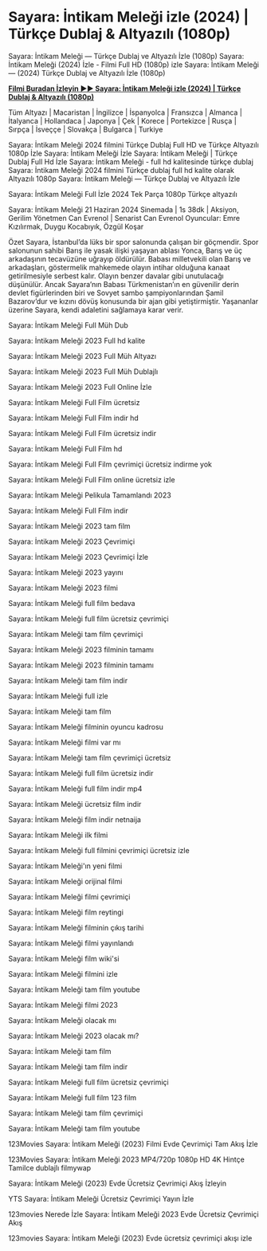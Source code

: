 # Sayara: İntikam Meleği izle (2024) | Türkçe Dublaj & Altyazılı (1080p)

Sayara: İntikam Meleği — Türkçe Dublaj ve Altyazılı İzle (1080p) Sayara: İntikam Meleği (2024) İzle - Filmi Full HD (1080p) izle Sayara: İntikam Meleği — (2024) Türkçe Dublaj ve Altyazılı İzle (1080p)

**[Filmi Buradan İzleyin ▶▶ Sayara: İntikam Meleği izle (2024) | Türkçe Dublaj & Altyazılı (1080p)](https://t.co/8paxezWLUu)**

Tüm Altyazı | Macaristan | İngilizce | İspanyolca | Fransızca | Almanca | İtalyanca | Hollandaca | Japonya | Çek | Korece | Portekizce | Rusça | Sırpça | İsveççe | Slovakça | Bulgarca | Turkiye

Sayara: İntikam Meleği 2024 filmini Türkçe Dublaj Full HD ve Türkçe Altyazılı 1080p İzle Sayara: İntikam Meleği İzle Sayara: İntikam Meleği | Türkçe Dublaj Full Hd İzle Sayara: İntikam Meleği - full hd kalitesinde türkçe dublaj Sayara: İntikam Meleği 2024 filmini Türkçe dublaj full hd kalite olarak Altyazılı 1080p Sayara: İntikam Meleği — Türkçe Dublaj ve Altyazılı İzle

Sayara: İntikam Meleği Full İzle 2024 Tek Parça 1080p Türkçe altyazılı

Sayara: İntikam Meleği
21 Haziran 2024 Sinemada | 1s 38dk | Aksiyon, Gerilim
Yönetmen Can Evrenol | Senarist Can Evrenol
Oyuncular: Emre Kızılırmak, Duygu Kocabıyık, Özgül Koşar

Özet
Sayara, İstanbul’da lüks bir spor salonunda çalışan bir göçmendir. Spor salonunun sahibi Barış ile yasak ilişki yaşayan ablası Yonca, Barış ve üç arkadaşının tecavüzüne uğrayıp öldürülür. Babası milletvekili olan Barış ve arkadaşları, göstermelik mahkemede olayın intihar olduğuna kanaat getirilmesiyle serbest kalır. Olayın benzer davalar gibi unutulacağı düşünülür. Ancak Sayara’nın Babası Türkmenistan’ın en güvenilir derin devlet figürlerinden biri ve Sovyet sambo şampiyonlarından Şamil Bazarov’dur ve kızını dövüş konusunda bir ajan gibi yetiştirmiştir. Yaşananlar üzerine Sayara, kendi adaletini sağlamaya karar verir.

Sayara: İntikam Meleği Full Müh Dub


Sayara: İntikam Meleği 2023 Full hd kalite


Sayara: İntikam Meleği 2023 Full Müh Altyazı


Sayara: İntikam Meleği 2023 Full Müh Dublajlı


Sayara: İntikam Meleği 2023 Full Online İzle


Sayara: İntikam Meleği Full Film ücretsiz


Sayara: İntikam Meleği Full Film indir hd


Sayara: İntikam Meleği Full Film ücretsiz indir


Sayara: İntikam Meleği Full Film hd


Sayara: İntikam Meleği Full Film çevrimiçi ücretsiz indirme yok


Sayara: İntikam Meleği Full Film online ücretsiz izle


Sayara: İntikam Meleği Pelikula Tamamlandı 2023


Sayara: İntikam Meleği Full Film indir


Sayara: İntikam Meleği 2023 tam film


Sayara: İntikam Meleği 2023 Çevrimiçi


Sayara: İntikam Meleği 2023 Çevrimiçi İzle


Sayara: İntikam Meleği 2023 yayını


Sayara: İntikam Meleği 2023 filmi


Sayara: İntikam Meleği full film bedava


Sayara: İntikam Meleği full film ücretsiz çevrimiçi


Sayara: İntikam Meleği tam film çevrimiçi


Sayara: İntikam Meleği 2023 filminin tamamı


Sayara: İntikam Meleği 2023 filminin tamamı


Sayara: İntikam Meleği tam film indir


Sayara: İntikam Meleği full izle


Sayara: İntikam Meleği tam film


Sayara: İntikam Meleği filminin oyuncu kadrosu


Sayara: İntikam Meleği filmi var mı


Sayara: İntikam Meleği tam film çevrimiçi ücretsiz


Sayara: İntikam Meleği full film ücretsiz indir


Sayara: İntikam Meleği full film indir mp4


Sayara: İntikam Meleği ücretsiz film indir


Sayara: İntikam Meleği film indir netnaija


Sayara: İntikam Meleği ilk filmi


Sayara: İntikam Meleği full filmini çevrimiçi ücretsiz izle


Sayara: İntikam Meleği'ın yeni filmi


Sayara: İntikam Meleği orijinal filmi


Sayara: İntikam Meleği filmi çevrimiçi


Sayara: İntikam Meleği film reytingi


Sayara: İntikam Meleği filminin çıkış tarihi


Sayara: İntikam Meleği filmi yayınlandı


Sayara: İntikam Meleği film wiki'si


Sayara: İntikam Meleği filmini izle


Sayara: İntikam Meleği tam film youtube


Sayara: İntikam Meleği filmi 2023


Sayara: İntikam Meleği olacak mı


Sayara: İntikam Meleği 2023 olacak mı?


Sayara: İntikam Meleği tam film


Sayara: İntikam Meleği tam film indir


Sayara: İntikam Meleği full film ücretsiz çevrimiçi


Sayara: İntikam Meleği full film 123 film


Sayara: İntikam Meleği tam film çevrimiçi


Sayara: İntikam Meleği tam film youtube


123Movies Sayara: İntikam Meleği (2023) Filmi Evde Çevrimiçi Tam Akış İzle


123Movies Sayara: İntikam Meleği 2023 MP4/720p 1080p HD 4K Hintçe Tamilce dublajlı filmywap


Sayara: İntikam Meleği (2023) Evde Ücretsiz Çevrimiçi Akış İzleyin


YTS Sayara: İntikam Meleği Ücretsiz Çevrimiçi Yayın İzle


123movies Nerede İzle Sayara: İntikam Meleği 2023 Evde Ücretsiz Çevrimiçi Akış


123movies Sayara: İntikam Meleği (2023) Evde ücretsiz çevrimiçi akışı izle
